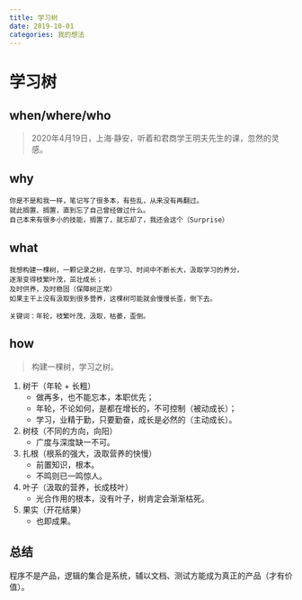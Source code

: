 ```yaml
---
title: 学习树
date: 2019-10-01
categories: 我的想法
---
```


# 学习树

## when/where/who
> 2020年4月19日，上海·静安，听着和君商学王明夫先生的课，忽然的灵感。


## why
```text
你是不是和我一样，笔记写了很多本，有些乱，从来没有再翻过。
就此搁置、搁置，直到忘了自己曾经做过什么。
自己本来有很多小的技能，搁置了，就忘却了，我还会这个（Surprise）
```


## what
```text
我想构建一棵树，一颗记录之树，在学习、时间中不断长大，汲取学习的养分，
逐渐变得枝繁叶茂，茁壮成长；
及时供养，及时稳固（保障树正常）
如果主干上没有汲取到很多营养，这棵树可能就会慢慢长歪，倒下去。

关键词：年轮，枝繁叶茂，汲取，枯萎，歪倒。
```

## how
> 构建一棵树，学习之树。
1. 树干（年轮 + 长粗）
    - 做再多，也不能忘本，本职优先；
    - 年轮，不论如何，是都在增长的，不可控制（被动成长）；
    - 学习，业精于勤，只要勤奋，成长是必然的（主动成长）。
2. 树枝（不同的方向，向阳）
    - 广度与深度缺一不可。
3. 扎根（根系的强大，汲取营养的快慢）
    - 前置知识，根本。
    - 不鸣则已一鸣惊人。
4. 叶子（汲取的营养，长成枝叶）
    - 光合作用的根本，没有叶子，树肯定会渐渐枯死。
5. 果实（开花结果）
    - 也即成果。


## 总结
程序不是产品，逻辑的集合是系统，辅以文档、测试方能成为真正的产品（才有价值）。
